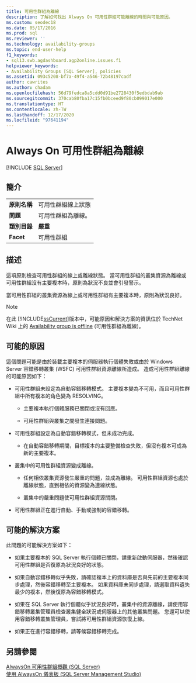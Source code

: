 ```yaml
---
title: 可用性群組為離線
description: 了解如何找出 Always On 可用性群組可能離線的時間與可能原因。
ms.custom: seodec18
ms.date: 05/17/2016
ms.prod: sql
ms.reviewer: ''
ms.technology: availability-groups
ms.topic: end-user-help
f1_keywords:
- sql13.swb.agdashboard.agp2online.issues.f1
helpviewer_keywords:
- Availability Groups [SQL Server], policies
ms.assetid: 093c5208-bf7a-49f4-a546-72b48197cadf
author: cawrites
ms.author: chadam
ms.openlocfilehash: 56d79fedca8a5cdd0d91be2728430f5edbdab9ab
ms.sourcegitcommit: 370cab80fba17c15fb0bceed9f80cb099017e000
ms.translationtype: HT
ms.contentlocale: zh-TW
ms.lasthandoff: 12/17/2020
ms.locfileid: "97641194"
---
```

# <a name="always-on-availability-group-is-offline"></a>Always On 可用性群組為離線
[!INCLUDE [SQL Server](../../../includes/applies-to-version/sqlserver.md)]
    
## <a name="introduction"></a>簡介  
  
|||  
|-|-|  
|**原則名稱**|可用性群組線上狀態|  
|**問題**|可用性群組為離線。|  
|**類別目錄**|**嚴重**|  
|**Facet**|可用性群組|  
  
## <a name="description"></a>描述  
 這項原則檢查可用性群組的線上或離線狀態。 當可用性群組的叢集資源為離線或可用性群組沒有主要複本時，原則為狀況不良並會引發警示。  
  
 當可用性群組的叢集資源為線上或可用性群組有主要複本時，原則為狀況良好。  
  
> [!NOTE]  
>  在此 [!INCLUDE[ssCurrent](../../../includes/sscurrent-md.md)]版本中，可能原因和解決方案的資訊位於 TechNet Wiki 上的 [Availability group is offline](https://go.microsoft.com/fwlink/p/?LinkId=220850) (可用性群組為離線)。  
  
## <a name="possible-causes"></a>可能的原因  
 這個問題可能是由於裝載主要複本的伺服器執行個體失敗或由於 Windows Server 容錯移轉叢集 (WSFC) 可用性群組資源離線所造成。 造成可用性群組離線的可能原因如下：  
  
-   可用性群組未設定為自動容錯移轉模式。 主要複本變為不可用，而且可用性群組中所有複本的角色變為 RESOLVING。  
  
    -   主要複本執行個體服務已關閉或沒有回應。  
  
    -   可用性群組與叢集之間發生連接問題。  
  
-   可用性群組設定為自動容錯移轉模式，但未成功完成。  
  
    -   在自動容錯移轉期間，目標複本的主要整備檢查失敗，但沒有複本可成為新的主要複本。  
  
-   叢集中的可用性群組資源變成離線。  
  
    -   任何相依叢集資源發生嚴重的問題，並成為離線。 可用性群組資源也處於離線狀態，直到相依的資源變為連線狀態。  
  
    -   叢集中的嚴重問題使可用性群組資源關閉。  
  
-   可用性群組正在進行自動、手動或強制的容錯移轉。  
  
## <a name="possible-solutions"></a>可能的解決方案  
 此問題的可能解決方案如下：  
  
-   如果主要複本的 SQL Server 執行個體已關閉，請重新啟動伺服器，然後確認可用性群組是否復原為狀況良好的狀態。  
  
-   如果自動容錯移轉似乎失敗，請確認複本上的資料庫是否與先前的主要複本同步處理，然後容錯移轉至主要複本。 如果資料庫未同步處理，請選取資料遺失最少的複本，然後復原為容錯移轉模式。  
  
-   如果在 SQL Server 執行個體似乎狀況良好時，叢集中的資源離線，請使用容錯移轉叢集管理員檢查叢集健全狀況或伺服器上的其他叢集問題。 您還可以使用容錯移轉叢集管理員，嘗試將可用性群組資源恢復上線。  
  
-   如果正在進行容錯移轉，請等候容錯移轉完成。  
  
## <a name="see-also"></a>另請參閱  
 [AlwaysOn 可用性群組概觀 &#40;SQL Server&#41;](../../../database-engine/availability-groups/windows/overview-of-always-on-availability-groups-sql-server.md)   
 [使用 AlwaysOn 儀表板 &#40;SQL Server Management Studio&#41;](../../../database-engine/availability-groups/windows/use-the-always-on-dashboard-sql-server-management-studio.md)  
  
  
